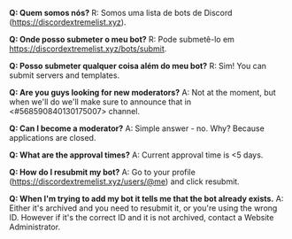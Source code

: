 **Q: Quem somos nós?** R: Somos uma lista de bots de Discord (<https://discordextremelist.xyz>).

**Q: Onde posso submeter o meu bot?** R: Pode submetê-lo em <https://discordextremelist.xyz/bots/submit>.

**Q: Posso submeter qualquer coisa além do meu bot?** R: Sim! You can submit servers and templates.

**Q: Are you guys looking for new moderators?** A: Not at the moment, but when we'll do we'll make sure to announce that in <#568590840130175007> channel.

**Q: Can I become a moderator?** A: Simple answer - no. Why? Because applications are closed.

**Q: What are the approval times?** A: Current approval time is <5 days.

**Q: How do I resubmit my bot?** A: Go to your profile (<https://discordextremelist.xyz/users/@me>) and click resubmit.

**Q: When I'm trying to add my bot it tells me that the bot already exists.** A: Either it's archived and you need to resubmit it, or you're using the wrong ID. However if it's the correct ID and it is not archived, contact a Website Administrator.